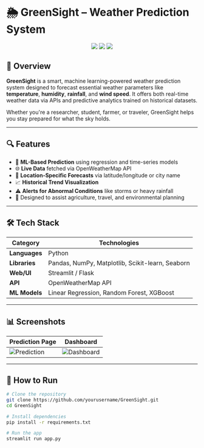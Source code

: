
# 🌦️ GreenSight – Weather Prediction System

<p align="center">
  <img src="https://img.shields.io/badge/Status-Active-success?style=for-the-badge"/>
  <img src="https://img.shields.io/github/languages/top/yourusername/GreenSight?style=for-the-badge" />
  <img src="https://img.shields.io/github/license/yourusername/GreenSight?style=for-the-badge"/>
</p>

## 🧠 Overview

**GreenSight** is a smart, machine learning-powered weather prediction system designed to forecast essential weather parameters like **temperature**, **humidity**, **rainfall**, and **wind speed**. It offers both real-time weather data via APIs and predictive analytics trained on historical datasets.

Whether you're a researcher, student, farmer, or traveler, GreenSight helps you stay prepared for what the sky holds.

---

## 🔍 Features

- 🧠 **ML-Based Prediction** using regression and time-series models  
- 🌐 **Live Data** fetched via OpenWeatherMap API  
- 📍 **Location-Specific Forecasts** via latitude/longitude or city name  
- 📈 **Historical Trend Visualization**  
- ⚠️ **Alerts for Abnormal Conditions** like storms or heavy rainfall  
- 🌱 Designed to assist agriculture, travel, and environmental planning

---

## 🛠️ Tech Stack

| Category       | Technologies |
|----------------|--------------|
| **Languages**  | Python |
| **Libraries**  | Pandas, NumPy, Matplotlib, Scikit-learn, Seaborn |
| **Web/UI**     | Streamlit / Flask |
| **API**        | OpenWeatherMap API |
| **ML Models**  | Linear Regression, Random Forest, XGBoost |

---

## 📊 Screenshots

| Prediction Page | Dashboard |
|-----------------|-----------|
| ![Prediction](![image](https://github.com/user-attachments/assets/fd25cab1-596c-496b-8794-1550e5cf5ae0)) | ![Dashboard](![image](https://github.com/user-attachments/assets/e99d00c8-f468-43bb-a9f8-dd2c916987a1)) |

---

## 🚀 How to Run

```bash
# Clone the repository
git clone https://github.com/yourusername/GreenSight.git
cd GreenSight

# Install dependencies
pip install -r requirements.txt

# Run the app
streamlit run app.py
